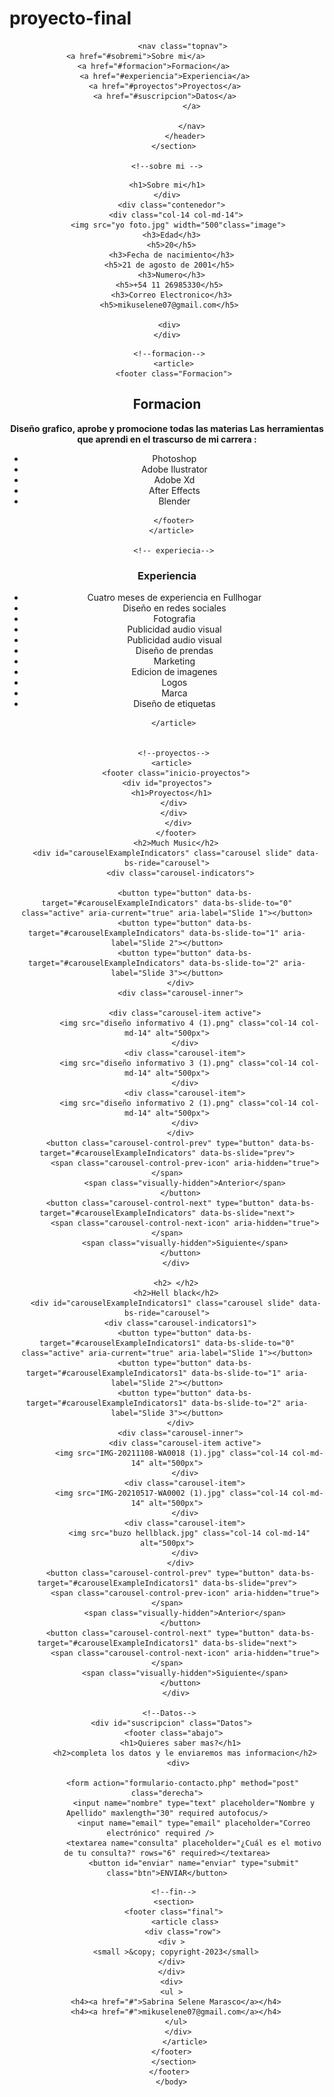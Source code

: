 # proyecto-final
<!DOCTYPE html>
<html lang="es">
<head>
    <meta charset="UTF-8">
  <title>Sabrina Selene Marasco</title>
   <link rel="stylesheet" href="estilos.css">
   <meta name="viewport" content="width=device-width, initial-scale=1">

   <!-- Bootstrap CSS -->
   <link href="https://cdn.jsdelivr.net/npm/bootstrap@5.1.3/dist/css/bootstrap.min.css" rel="stylesheet" integrity="sha384-1BmE4kWBq78iYhFldvKuhfTAU6auU8tT94WrHftjDbrCEXSU1oBoqyl2QvZ6jIW3" crossorigin="anonymous">
   <script src="https://cdn.jsdelivr.net/npm/bootstrap@5.1.3/dist/js/bootstrap.bundle.min.js" integrity="sha384-ka7Sk0Gln4gmtz2MlQnikT1wXgYsOg+OMhuP+IlRH9sENBO0LRn5q+8nbTov4+1p" crossorigin="anonymous"></script>
<script src="js/function.js"></script>
  </head>


   <body>
        <section> 
           <header>
           
           <nav class="topnav">
          <a href="#sobremi">Sobre mi</a>                    
    <a href="#formacion">Formacion</a>      
    <a href="#experiencia">Experiencia</a> 
    <a href="#proyectos">Proyectos</a> 
    <a href="#suscripcion">Datos</a> 
               </a>
               
               </nav>
            </header>
       </section>
    
       <!--sobre mi -->   
<article>
<div id="sobremi" class="Sobre mi">
  
    <h1>Sobre mi</h1>
    </div>
      <div class="contenedor">
        <div class="col-14 col-md-14">
         <img src="yo foto.jpg" width="500"class="image">
      <h3>Edad</h3>
      <h5>20</h5>
      <h3>Fecha de nacimiento</h3>
      <h5>21 de agosto de 2001</h5> 
      <h3>Numero</h3>
      <h5>+54 11 26985330</h5> 
      <h3>Correo Electronico</h3>
      <h5>mikuselene07@gmail.com</h5> 
      
     <div>
    </div>
  </div>
      </article>

      <!--formacion--> 
       <article>
       <footer class="Formacion">
<div id="formacion" class="titulo-formacion">
  <h1>Formacion</h1>
           </div>
    <strong>Diseño grafico, aprobe y promocione todas las materias 
      Las herramientas que aprendi en el trascurso de mi carrera :</strong>
    <ul>
      <li> Photoshop</li>
      <li>Adobe Ilustrator</li>
      <li>Adobe Xd</li>
      <li>After Effects</li>
      <li>Blender</li>
    </ul>
    
       </footer>
       </article> 

       <!-- experiecia-->
<article> 
    <footer class="inicio-experiencia">
<div id="experiencia">
  <h1>Experiencia</h1>
  <uL>
    <li>Cuatro meses de experiencia en Fullhogar </li>
    <li>Diseño en redes sociales</li>
    <li>Fotografia</li>
    <li>Publicidad audio visual</li>
    <li>Publicidad audio visual</li>
    <li>Diseño de prendas</li>
    <li>Marketing</li>
    <li>Edicion de imagenes</li>
    <li>Logos</li>
    <li>Marca</li>
    <li>Diseño de etiquetas</li>
  </uL>
     </div>
    </footer>
    </footer>

       </article>
       
    
       <!--proyectos-->
       <article> 
        <footer class="inicio-proyectos">
    <div id="proyectos">
      <h1>Proyectos</h1>
       </div>
       </div>
         </div>
        </footer>
        <h2>Much Music</h2>
        <div id="carouselExampleIndicators" class="carousel slide" data-bs-ride="carousel">
          <div class="carousel-indicators">
            
            <button type="button" data-bs-target="#carouselExampleIndicators" data-bs-slide-to="0" class="active" aria-current="true" aria-label="Slide 1"></button>
            <button type="button" data-bs-target="#carouselExampleIndicators" data-bs-slide-to="1" aria-label="Slide 2"></button>
            <button type="button" data-bs-target="#carouselExampleIndicators" data-bs-slide-to="2" aria-label="Slide 3"></button>
          </div>
          <div class="carousel-inner">
           
            <div class="carousel-item active">
              <img src="diseño informativo 4 (1).png" class="col-14 col-md-14" alt="500px">
            </div>
            <div class="carousel-item">
              <img src="diseño informativo 3 (1).png" class="col-14 col-md-14" alt="500px">
            </div>
            <div class="carousel-item">
              <img src="diseño informativo 2 (1).png" class="col-14 col-md-14" alt="500px">
            </div>
          </div>
          <button class="carousel-control-prev" type="button" data-bs-target="#carouselExampleIndicators" data-bs-slide="prev">
            <span class="carousel-control-prev-icon" aria-hidden="true"></span>
            <span class="visually-hidden">Anterior</span>
          </button>
          <button class="carousel-control-next" type="button" data-bs-target="#carouselExampleIndicators" data-bs-slide="next">
            <span class="carousel-control-next-icon" aria-hidden="true"></span>
            <span class="visually-hidden">Siguiente</span>
          </button>
        </div>
       
        <h2> </h2>
        <h2>Hell black</h2>
        <div id="carouselExampleIndicators1" class="carousel slide" data-bs-ride="carousel">
          <div class="carousel-indicators1">
            <button type="button" data-bs-target="#carouselExampleIndicators1" data-bs-slide-to="0" class="active" aria-current="true" aria-label="Slide 1"></button>
            <button type="button" data-bs-target="#carouselExampleIndicators1" data-bs-slide-to="1" aria-label="Slide 2"></button>
            <button type="button" data-bs-target="#carouselExampleIndicators1" data-bs-slide-to="2" aria-label="Slide 3"></button>
          </div>
          <div class="carousel-inner">
            <div class="carousel-item active">
              <img src="IMG-20211108-WA0018 (1).jpg" class="col-14 col-md-14" alt="500px">
            </div>
            <div class="carousel-item">
              <img src="IMG-20210517-WA0002 (1).jpg" class="col-14 col-md-14" alt="500px">
            </div>
            <div class="carousel-item">
              <img src="buzo hellblack.jpg" class="col-14 col-md-14" alt="500px">
            </div>
          </div>
          <button class="carousel-control-prev" type="button" data-bs-target="#carouselExampleIndicators1" data-bs-slide="prev">
            <span class="carousel-control-prev-icon" aria-hidden="true"></span>
            <span class="visually-hidden">Anterior</span>
          </button>
          <button class="carousel-control-next" type="button" data-bs-target="#carouselExampleIndicators1" data-bs-slide="next">
            <span class="carousel-control-next-icon" aria-hidden="true"></span>
            <span class="visually-hidden">Siguiente</span>
          </button>
        </div>
       
      <!--Datos--> 
      <div id="suscripcion" class="Datos">
       <footer class="abajo">
           <h1>Quieres saber mas?</h1> 
            <h2>completa los datos y le enviaremos mas informacion</h2>
         <div>
   
           <form action="formulario-contacto.php" method="post" class="derecha">
				<input name="nombre" type="text" placeholder="Nombre y Apellido" maxlength="30" required autofocus/>
				<input name="email" type="email" placeholder="Correo electrónico" required />	
				<textarea name="consulta" placeholder="¿Cuál es el motivo de tu consulta?" rows="6" required></textarea>
				<button id="enviar" name="enviar" type="submit" class="btn">ENVIAR</button>
           
</form>	
 </div>
</div>
           
       <!--fin-->
       <section>
       <footer class="final">
            <article class>
           <div class="row">
      <div >
        <small >&copy; copyright-2023</small>
      </div>
      </div>
      <div>
      <ul >
        <h4><a href="#">Sabrina Selene Marasco</a></h4>
        <h4><a href="#">mikuselene07@gmail.com</a></h4>
        </ul>
         </div>
            </article>
      </footer>
       </section>
     </footer>
      </body>
</html>
